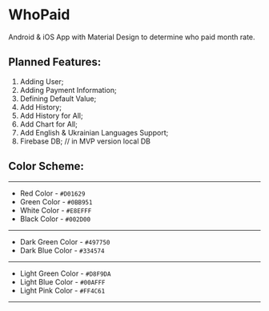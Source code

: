 # WhoPaid
Android & iOS App with  Material Design to determine who paid month rate.

Planned Features:
---
1. Adding User;
2. Adding Payment Information;
3. Defining Default Value;
4. Add History;
5. Add History for All;
6. Add Chart for All;
7. Add English & Ukrainian Languages Support;
8. Firebase DB; // in MVP version local DB

Color Scheme:
---
---
* Red Color - `#D01629`
* Green Color - `#0BB951`
* White Color - `#E8EFFF`
* Black Color - `#002D00`
---
* Dark Green Color - `#497750`
* Dark Blue Color - `#334574`
---
* Light Green Color - `#D8F9DA` 
* Light Blue Color - `#00AFFF`
* Light Pink Color - `#FF4C61`
---

